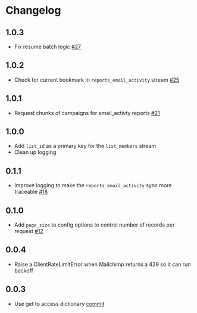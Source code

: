 # Changelog

## 1.0.3
  * Fix resume batch logic [#27](https://github.com/singer-io/tap-mailchimp/pull/27)

## 1.0.2
  * Check for current bookmark in `reports_email_activity` stream [#25](https://github.com/singer-io/tap-mailchimp/pull/25)

## 1.0.1
  * Request chunks of campaigns for email_activty reports [#21](https://github.com/singer-io/tap-mailchimp/pull/21)

## 1.0.0
  * Add `list_id` as a primary key for the `list_members` stream
  * Clean up logging

## 0.1.1
  * Improve logging to make the `reports_email_activity` sync more traceable [#18](https://github.com/singer-io/tap-mailchimp/pull/18)

## 0.1.0
  * Add `page_size` to config options to control number of records per request [#12](https://github.com/singer-io/tap-mailchimp/pull/12)

## 0.0.4
  * Raise a ClientRateLimitError when Mailchimp returns a 429 so it can run backoff

## 0.0.3
 * Use get to access dictionary [commit](https://github.com/singer-io/tap-mailchimp/commit/56dfb08eba92031cff1fb5c06237a2b00d1671d6)
